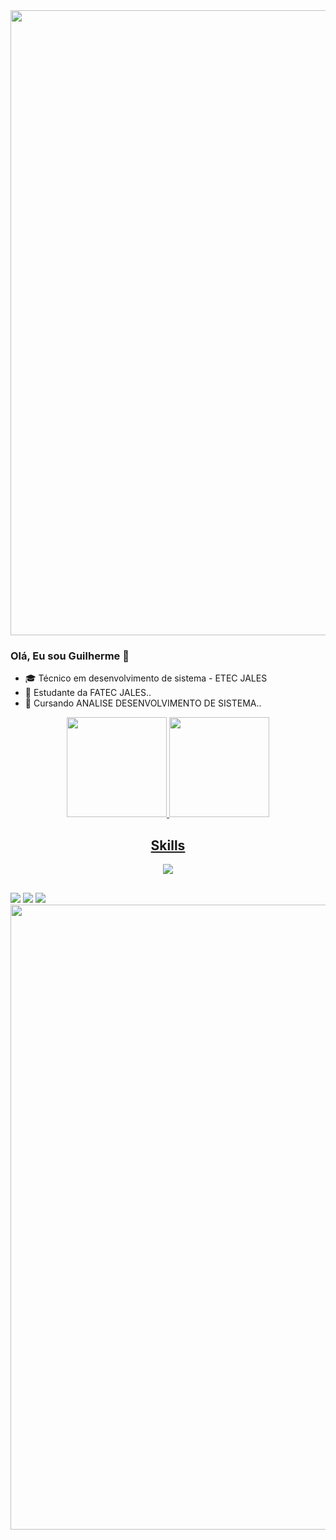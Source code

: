 <img src="https://64.media.tumblr.com/005e37a86478a9c92da7d4d3d7464b40/2bd29f0062317531-b1/s400x600/c7edc142895bc810339223dfddf2aa57ced0c32b.gif" width="1000"/>


### Olá, Eu sou Guilherme 👋

- 🎓 Técnico em desenvolvimento de sistema - ETEC JALES
- 🔭 Estudante da FATEC JALES..
- 🌱 Cursando ANALISE DESENVOLVIMENTO DE SISTEMA..

<div align="center">
  <a href="https://github.com/guicarsiqsantos">
  <img height="160em" src="https://github-readme-stats.vercel.app/api?username=guicarsiqsantos&show_icons=true&theme=cobalt&include_all_commits=true&count_private=true"/>
  <img height="160em" src="https://github-readme-stats.vercel.app/api/top-langs/?username=guicarsiqsantos&layout=compact&langs_count=7&theme=cobalt"/>
</div>
  
  <h2 align="center">Skills </h2>

<p align="center">
  <a href="https://skillicons.dev">
    <img src="https://skillicons.dev/icons?i=vscode,cs,js,css,html,azure,figma,github,mongodb,nextjs,nodejs,react" />
  </a>
</p>
  
  ##
  
  <div> 
  <a href="https://www.instagram.com/guilhermecarvalho66" target="_blank"><img src="https://img.shields.io/badge/-Instagram-%23E4405F?style=for-the-badge&logo=instagram&logoColor=white" target="_blank"></a>
  <a href = "guicarsiqsantos@gmail.com"><img src="https://img.shields.io/badge/-Gmail-%23333?style=for-the-badge&logo=gmail&logoColor=white" target="_blank"></a>
 <a href="https://www.linkedin.com/in/guilherme-santos02" target="_blank"><img src="https://img.shields.io/badge/-LinkedIn-%230077B5?style=for-the-badge&logo=linkedin&logoColor=white" target="_blank"></a>
  
</div>
  
  
<img src="https://64.media.tumblr.com/005e37a86478a9c92da7d4d3d7464b40/2bd29f0062317531-b1/s400x600/c7edc142895bc810339223dfddf2aa57ced0c32b.gif" width="1000"/>
